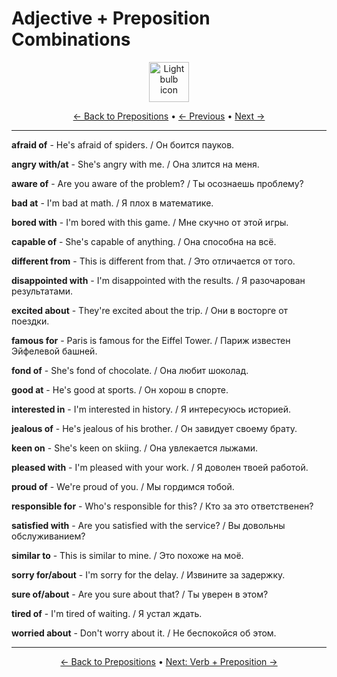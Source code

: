 # Adjective + Preposition Combinations

<div align="center">
  <img src="https://cdn.jsdelivr.net/gh/twitter/twemoji@14.0.2/assets/72x72/1f4a1.png" alt="Light bulb icon" width="64">
</div>

<div align="center">

[← Back to Prepositions](./README.md) • [← Previous](04-common-expressions.md) • [Next →](06-verb-combinations.md)

</div>

---


**afraid of** - He's afraid of spiders. / Он боится пауков.

**angry with/at** - She's angry with me. / Она злится на меня.

**aware of** - Are you aware of the problem? / Ты осознаешь проблему?

**bad at** - I'm bad at math. / Я плох в математике.

**bored with** - I'm bored with this game. / Мне скучно от этой игры.

**capable of** - She's capable of anything. / Она способна на всё.

**different from** - This is different from that. / Это отличается от того.

**disappointed with** - I'm disappointed with the results. / Я разочарован результатами.

**excited about** - They're excited about the trip. / Они в восторге от поездки.

**famous for** - Paris is famous for the Eiffel Tower. / Париж известен Эйфелевой башней.

**fond of** - She's fond of chocolate. / Она любит шоколад.

**good at** - He's good at sports. / Он хорош в спорте.

**interested in** - I'm interested in history. / Я интересуюсь историей.

**jealous of** - He's jealous of his brother. / Он завидует своему брату.

**keen on** - She's keen on skiing. / Она увлекается лыжами.

**pleased with** - I'm pleased with your work. / Я доволен твоей работой.

**proud of** - We're proud of you. / Мы гордимся тобой.

**responsible for** - Who's responsible for this? / Кто за это ответственен?

**satisfied with** - Are you satisfied with the service? / Вы довольны обслуживанием?

**similar to** - This is similar to mine. / Это похоже на моё.

**sorry for/about** - I'm sorry for the delay. / Извините за задержку.

**sure of/about** - Are you sure about that? / Ты уверен в этом?

**tired of** - I'm tired of waiting. / Я устал ждать.

**worried about** - Don't worry about it. / Не беспокойся об этом.

---

<div align="center">

[← Back to Prepositions](./README.md) • [Next: Verb + Preposition →](06-verb-combinations.md)

</div>
